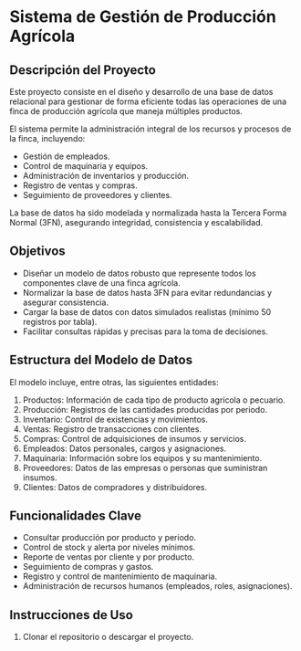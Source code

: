 # Sistema de Gestión de Producción Agrícola

## Descripción del Proyecto
Este proyecto consiste en el diseño y desarrollo de una base de datos relacional para gestionar de forma eficiente todas las operaciones de una finca de producción agrícola que maneja múltiples productos.

El sistema permite la administración integral de los recursos y procesos de la finca, incluyendo:

- Gestión de empleados.
- Control de maquinaria y equipos.
- Administración de inventarios y producción.
- Registro de ventas y compras.
- Seguimiento de proveedores y clientes.

La base de datos ha sido modelada y normalizada hasta la Tercera Forma Normal (3FN), asegurando integridad, consistencia y escalabilidad.

## Objetivos
- Diseñar un modelo de datos robusto que represente todos los componentes clave de una finca agrícola.
- Normalizar la base de datos hasta 3FN para evitar redundancias y asegurar consistencia.
- Cargar la base de datos con datos simulados realistas (mínimo 50 registros por tabla).
- Facilitar consultas rápidas y precisas para la toma de decisiones.

## Estructura del Modelo de Datos
El modelo incluye, entre otras, las siguientes entidades:

1. Productos: Información de cada tipo de producto agrícola o pecuario.
2. Producción: Registros de las cantidades producidas por periodo.
3. Inventario: Control de existencias y movimientos.
4. Ventas: Registro de transacciones con clientes.
5. Compras: Control de adquisiciones de insumos y servicios.
6. Empleados: Datos personales, cargos y asignaciones.
7. Maquinaria: Información sobre los equipos y su mantenimiento.
8. Proveedores: Datos de las empresas o personas que suministran insumos.
9. Clientes: Datos de compradores y distribuidores.

## Funcionalidades Clave
- Consultar producción por producto y periodo.
- Control de stock y alerta por niveles mínimos.
- Reporte de ventas por cliente y por producto.
- Seguimiento de compras y gastos.
- Registro y control de mantenimiento de maquinaria.
- Administración de recursos humanos (empleados, roles, asignaciones).

## Instrucciones de Uso
1. Clonar el repositorio o descargar el proyecto.
